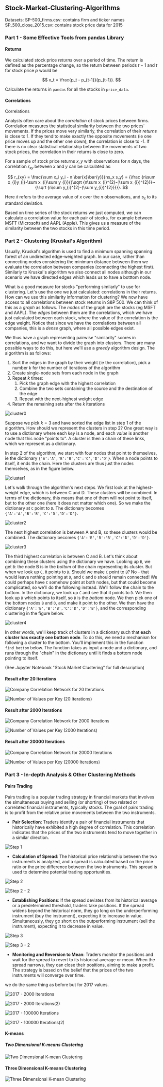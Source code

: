 ## Stock-Market-Clustering-Algorithms

Datasets:
SP-500_firms.csv: contains firm and ticker names
SP_500_close_2015.csv: contains stock price data for 2015

### Part 1 - Some Effective Tools from pandas Library 

#### Returns

We calculated stock price _returns_ over a period of time. The return is defined as the percentage change, so the return between periods $t-1$ and $t$ for stock price $p$ would be

$$
x_t = \frac{p_t - p_{t-1}}{p_{t-1}}.
$$

Calculate the returns in `pandas` for all the stocks in `price_data`.

#### Correlations

Correlations

Analysts often care about the _correlation_ of stock prices between firms. Correlation measures the statistical similarity between the two prices' movements. If the prices move very similarly, the correlation of their _returns_  is close to 1. If they tend to make exactly the opposite movements (ie one price moves up and the other one down), the correlation is close to -1. If there is no clear statistical relationship between the movements of two stock prices, the correlation in their returns is close to zero.

For a sample of stock price returns $x,y$ with observations for $n$ days, the correlation $r_{xy}$ between $x$ and $y$ can be calculated as:

$$
r_{xy} = \frac{\sum x_i y_i - n \bar{x}\bar{y}}{ns_x s_y} = {\frac {n\sum x_{i}y_{i}-\sum x_{i}\sum y_{i}}{{\sqrt {n\sum x_{i}^{2}-(\sum x_{i})^{2}}}~{\sqrt {n\sum y_{i}^{2}-(\sum y_{i})^{2}}}}}.
$$

Here $\bar{x}$ refers to the average value of $x$ over the $n$ observations, and $s_x$ to its standard deviation.

Based on time series of the stock returns we just computed, we can calculate a  correlation value for each pair of stocks, for example between MSFT (Microsoft) and AAPL (Apple). This gives us a measure of the similarity between the two stocks in this time period.

### Part 2 - Clustering (Kruskal's Algorithm)

Usually, Kruskal's algorithm is used to find a minimum spanning spanning forest of an undirected edge-weighted graph. In our case, rather than connecting nodes considering the minimum distance between them we evaluate the correlation between companies (connecting the highest first). Similarly to Kruskal's algorithm we also connect all nodes although in our scenario we have directed edges which leads us to have a botttom node.

What is a good measure for stocks "performing similarly" to use for clustering. Let's use the one we just calculated: correlations in their returns. How can we use this similarity information for clustering? We now have access to all correlations between stock returns in S&P 500. We can think of this as a _graph_ as follows. The _nodes_ of the graph are the stocks (eg MSFT and AAPL). The _edges_ between them are the correlations, which we have just calculated between each stock, where the value of the correlation is the edge weight. Notice that since we have the correlations between all companies, this is a _dense_ graph, where all possible edges exist.

We thus have a graph representing pairwise "similarity" scores in correlations, and we want to divide the graph into clusters. There are many possible ways to do this, but here we'll use a _greedy_ algorithm design. The algorithm is as follows:

1. Sort the edges in the graph by their weight (ie the correlation), pick a number $k$ for the number of iterations of the algorithm
2. Create single-node sets from each node in the graph
3. Repeat $k$ times:
	1. Pick the graph edge with the highest correlation
	2. Combine the two sets containing the source and the destination of the edge
	3. Repeat with the next-highest weight edge
4. Return the remaining sets after the $k$ iterations 

![cluster0](https://github.com/ANewGitHuber/Stock-Market-Clustering-Algorithms/assets/88078123/71daf924-4990-483f-b982-c4a7ab754f73)

Suppose we pick $k=3$ and have sorted the edge list in step 1 of the algorithm. How should we represent the clusters in step 2? One great way is to use a dictionary where each _key_ is a node, and each _value_ is another node that this node "points to". A cluster is then a chain of these links, which we represent as a dictionary.

In step 2 of the algorithm, we start with four nodes that point to themselves, ie the dictionary `{'A':'A','B':'B','C':'C','D':'D'}`. When a node points to itself, it ends the chain. Here the clusters are thus just the nodes themselves, as in the figure below.

![cluster1](https://github.com/ANewGitHuber/Stock-Market-Clustering-Algorithms/assets/88078123/21c0823d-43e1-458b-bc6d-c51927cefa9e)

Let's walk through the algorithm's next steps. We first look at the highest-weight edge, which is between C and D. These clusters will be combined. In terms of the dictionary, this means that one of them will not point to itself, but to the other one (here it does not matter which one). So we make the dictionary at `C` point to `D`. The dictionary becomes `{'A':'A','B':'B','C':'D','D':'D'}`.

![cluster2](https://github.com/ANewGitHuber/Stock-Market-Clustering-Algorithms/assets/88078123/8d9955af-2c2f-4322-8341-0972bd04f7ff)

The next highest correlation is between A and B, so these clusters would be combined. The dictionary becomes `{'A':'B','B':'B','C':'D','D':'D'}`.

![cluster3](https://github.com/ANewGitHuber/Stock-Market-Clustering-Algorithms/assets/88078123/60598d8b-b2f0-4cd7-a186-3adfe62ebb7b)

The third highest correlation is between C and B. Let's think about combining these clusters using the dictionary we have. Looking up `B`, we get `B`: the node B is in the _bottom_ of the chain representing its cluster. But when we look up `C`, it points to `D`. Should we make `C` point to `B`? No - that would leave nothing  pointing at `D`, and `C` and `D` should remain connected! We could perhaps have `C` somehow point at both nodes, but that could become complicated, so we'll do the following instead. We'll follow the chain to the bottom. In the dictionary, we look up `C` and see that it points to `D`. We then look up `D` which points to itself, so `D` is the _bottom_ node. We then pick one of the bottom nodes `B` and `D`, and make it point to the other. We then have the dictionary `{'A':'B','B':'B','C':'D','D':'B'}`, and the corresponding clustering in the figure below.

![cluster4](https://github.com/ANewGitHuber/Stock-Market-Clustering-Algorithms/assets/88078123/833a30e6-3a1e-496d-89e8-1e209d61454e)

In other words, we'll keep track of clusters in a dictionary such that **each cluster has exactly one bottom node**. To do this, we need a mechanism for following a cluster to the bottom. You'll implement this in the function `find_bottom` below. The function takes as input a node and a dictionary, and runs through the "chain" in the dictionary until it finds a bottom node pointing to itself.

(See Jupyter Notebook "Stock Market Clustering" for full description)

#### Result after 20 Iterations

![Company Correlation Network for 20 Iterations](https://github.com/ANewGitHuber/Stock-Market-Clustering-Algorithms/assets/88078123/f0642e5b-d894-4d6a-ba18-9beff3dd5425)

![Number of Values per Key (20 Iterations)](https://github.com/ANewGitHuber/Stock-Market-Clustering-Algorithms/assets/88078123/29210c7b-536b-49b3-ad03-1021e4c44eec)

#### Result after 2000 Iterations

![Company Correlation Network for 2000 Iterations](https://github.com/ANewGitHuber/Stock-Market-Clustering-Algorithms/assets/88078123/d30671e6-f5c7-41c2-a628-8529b10e6805)

![Number of Values per Key (2000 Iterations)](https://github.com/ANewGitHuber/Stock-Market-Clustering-Algorithms/assets/88078123/249df462-5349-4edb-b9c2-cc7a9415c9a9)

#### Result after 20000 Iterations

![Company Correlation Network for 20000 Iterations](https://github.com/ANewGitHuber/Stock-Market-Clustering-Algorithms/assets/88078123/1ed116ed-df4a-4d7d-bffa-6e4642f259a8)

![Number of Values per Key (20000 Iterations)](https://github.com/ANewGitHuber/Stock-Market-Clustering-Algorithms/assets/88078123/ec9abce6-68e5-48d7-8707-3b6bd8420f2d)

### Part 3 - In-depth Analysis & Other Clustering Methods

#### Pairs Trading

Pairs trading is a popular trading strategy in financial markets that involves the simultaneous buying and selling (or shorting) of two related or correlated financial instruments, typically stocks. The goal of pairs trading is to profit from the relative price movements between the two instruments.

- **Pair Selection**: Traders identify a pair of financial instruments that historically have exhibited a high degree of correlation. This correlation indicates that the prices of the two instruments tend to move together in a similar direction.

![Step 1](https://github.com/ANewGitHuber/Stock-Market-Clustering-Algorithms/assets/88078123/537037ae-5274-4608-94ea-84a6661375f4)


- **Calculation of Spread**: The historical price relationship between the two instruments is analyzed, and a spread is calculated based on the price ratio or the price difference between the two instruments. This spread is used to determine potential trading opportunities.

![Step 2](https://github.com/ANewGitHuber/Stock-Market-Clustering-Algorithms/assets/88078123/985711bd-b288-49d3-b3a3-cf270ac34283)

![Step 2 - 2](https://github.com/ANewGitHuber/Stock-Market-Clustering-Algorithms/assets/88078123/8865debf-8008-4efc-afce-0f93f865d453)


- **Establishing Positions**: If the spread deviates from its historical average or a predetermined threshold, traders take positions. If the spread widens beyond the historical norm, they go long on the underperforming instrument (buy the instrument), expecting it to increase in value. Simultaneously, they go short on the outperforming instrument (sell the instrument), expecting it to decrease in value.

![Step 3](https://github.com/ANewGitHuber/Stock-Market-Clustering-Algorithms/assets/88078123/8d845774-7e45-48db-8f12-a4c2ef0aef6b)

![Step 3 - 2](https://github.com/ANewGitHuber/Stock-Market-Clustering-Algorithms/assets/88078123/926dc410-00be-4406-b594-7de7cbc8a69c)


- **Monitoring and Reversion to Mean**: Traders monitor the positions and wait for the spread to revert to its historical average or mean. When the spread narrows, they can close their positions, aiming to make a profit. The strategy is based on the belief that the prices of the two instruments will converge over time.

we do the same thing as before but for 2017 values.

![2017 - 2000 Iterations](https://github.com/ANewGitHuber/Stock-Market-Clustering-Algorithms/assets/88078123/104ca3f1-3a1d-49f1-91df-80ea79a79170)

![2017 - 2000 Iterations(2)](https://github.com/ANewGitHuber/Stock-Market-Clustering-Algorithms/assets/88078123/7905b9c0-b769-4480-8460-8ba0d12e416e)

![2017 - 100000 Iterations](https://github.com/ANewGitHuber/Stock-Market-Clustering-Algorithms/assets/88078123/7475e43b-dc13-4536-81d7-7b2e81dd1756)

![2017 - 100000 Iterations(2)](https://github.com/ANewGitHuber/Stock-Market-Clustering-Algorithms/assets/88078123/730ab496-5b02-4577-93f2-00640eb02e81)

#### K-means

##### Two Dimensional K-means Clustering

![Two Dimensional K-mean Clustering](https://github.com/ANewGitHuber/Stock-Market-Clustering-Algorithms/assets/88078123/fad33af0-aa65-4fa5-b5cc-afe857591560)

#### Three Dimensional K-means Clustering

![Three Dimensional K-mean Clustering](https://github.com/ANewGitHuber/Stock-Market-Clustering-Algorithms/assets/88078123/b17ea46b-2b34-485a-9d36-8b5550e732c0)
